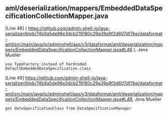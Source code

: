 ## aml/deserialization/mappers/EmbeddedDataSpecificationCollectionMapper.java

[Line 46] (
https://github.com/admin-shell-io/java-serializer/blob/74b9a5de98e3dcb219180c29a39a9f2d607df7be/dataformat-aml/src/main/java/io/adminshell/aas/v3/dataformat/aml/deserialization/mappers/EmbeddedDataSpecificationCollectionMapper.java#L46
  ),
Jens Mueller

    use TypeFactory instead of hardcoded DefaultEmbeddedDataSpecification.class


[Line 49] https://github.com/admin-shell-io/java-serializer/blob/74b9a5de98e3dcb219180c29a39a9f2d607df7be/dataformat-aml/src/main/java/io/adminshell/aas/v3/dataformat/aml/deserialization/mappers/EmbeddedDataSpecificationCollectionMapper.java#L49, Jens Mueller

    get dataSpecificationClass from DataSpecificationManager
